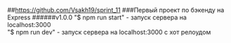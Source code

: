 ##https://github.com/Vsakh19/sprint_11
###Первый проект по бэкенду на Express
######v1.0.0
"$ npm run start" - запуск сервера на localhost:3000  
"$ npm run dev" - запуск сервера на localhost:3000 с хот релоудом
